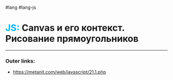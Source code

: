 #lang #lang-js
# <font color="#00b0f0">JS:</font> Canvas и его контекст. Рисование прямоугольников
---
### Outer links:
- https://metanit.com/web/javascript/21.1.php